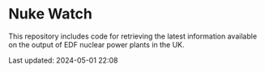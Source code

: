 # Nuke Watch

This repository includes code for retrieving the latest information available on the output of EDF nuclear power plants in the UK.

Last updated: 2024-05-01 22:08